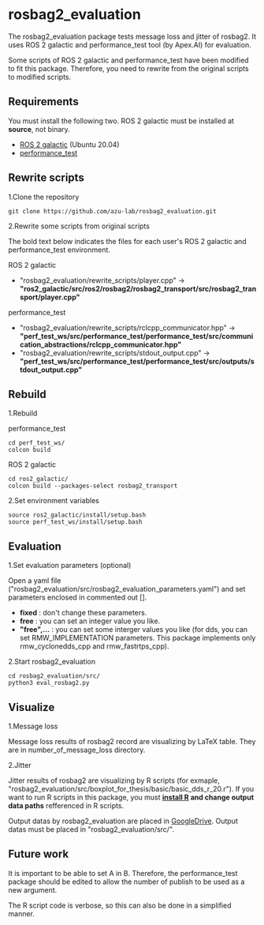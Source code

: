 # rosbag2_evaluation

The rosbag2_evaluation package tests message loss and jitter of rosbag2.
It uses ROS 2 galactic and performance_test tool (by Apex.AI) for evaluation.

Some scripts of ROS 2 galactic and performance_test have been modified to fit this package.
Therefore, you need to rewrite from the original scripts to modified scripts.

## Requirements

You must install the following two.
ROS 2 galactic must be installed at **source**, not binary.
- [ROS 2 galactic][1] (Ubuntu 20.04)
- [performance_test][2]

## Rewrite scripts

1.Clone the repository
```
git clone https://github.com/azu-lab/rosbag2_evaluation.git
```

2.Rewrite some scripts from original scripts

The bold text below indicates the files for each user's ROS 2 galactic and performance_test environment.

ROS 2 galactic
- "rosbag2_evaluation/rewrite_scripts/player.cpp" -> **"ros2_galactic/src/ros2/rosbag2/rosbag2_transport/src/rosbag2_transport/player.cpp"**

performance_test
- "rosbag2_evaluation/rewrite_scripts/rclcpp_communicator.hpp" -> **"perf_test_ws/src/performance_test/performance_test/src/communication_abstractions/rclcpp_communicator.hpp"**
- "rosbag2_evaluation/rewrite_scripts/stdout_output.cpp" -> **"perf_test_ws/src/performance_test/performance_test/src/outputs/stdout_output.cpp"**

## Rebuild

1.Rebuild

performance_test
```
cd perf_test_ws/
colcon build
```

ROS 2 galactic
```
cd ros2_galactic/
colcon build --packages-select rosbag2_transport
```

2.Set environment variables
```
source ros2_galactic/install/setup.bash
source perf_test_ws/install/setup.bash
```

## Evaluation
1.Set evaluation parameters (optional)

Open a yaml file ("rosbag2_evaluation/src/rosbag2_evaluation_parameters.yaml") and set parameters enclosed in commented out [].
- **fixed** : don't change these parameters.
- **free** : you can set an integer value you like.
- **"free",...** : you can set some interger values you like (for dds, you can set RMW_IMPLEMENTATION parameters. This package implements only rmw_cyclonedds_cpp and rmw_fastrtps_cpp).
 
2.Start rosbag2_evaluation

```
cd rosbag2_evaluation/src/
python3 eval_rosbag2.py
```


## Visualize
1.Message loss

Message loss results of rosbag2 record are visualizing by LaTeX table.
They are in number_of_message_loss directory.

2.Jitter

Jitter results of rosbag2 are visualizing by R scripts (for exmaple, "rosbag2_evaluation/src/boxplot_for_thesis/basic/basic_dds_r_20.r").
If you want to run R scripts in this package, you must **[install R][4] and change output data paths** refferenced in R scripts.

Output datas by rosbag2_evaluation are placed in [GoogleDrive][3].
Output datas must be placed in "rosbag2_evaluation/src/".

## Future work
It is important to be able to set A in B.
Therefore, the performance_test package should be edited to allow the number of publish to be used as a new argument.

The R script code is verbose, so this can also be done in a simplified manner.

[1]:https://docs.ros.org/en/galactic/Installation/Ubuntu-Development-Setup.html
[2]:https://gitlab.com/ApexAI/performance_test
[3]:https://drive.google.com/file/d/1rf3QdKASaFHtoBIjgvooUg3sdyv96l7A/view?usp=sharing
[4]:https://cloud.r-project.org/
